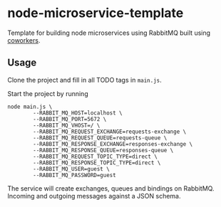 # node-microservice-template
Template for building node microservices using RabbitMQ built using [coworkers](https://github.com/tjmehta/coworkers).

## Usage
Clone the project and fill in all TODO tags in `main.js`.

Start the project by running
```
node main.js \
        --RABBIT_MQ_HOST=localhost \
        --RABBIT_MQ_PORT=5672 \
        --RABBIT_MQ_VHOST=/ \
        --RABBIT_MQ_REQUEST_EXCHANGE=requests-exchange \
        --RABBIT_MQ_REQUEST_QUEUE=requests-queue \
        --RABBIT_MQ_RESPONSE_EXCHANGE=responses-exchange \
        --RABBIT_MQ_RESPONSE_QUEUE=responses-queue \
        --RABBIT_MQ_REQUEST_TOPIC_TYPE=direct \
        --RABBIT_MQ_RESPONSE_TOPIC_TYPE=direct \
        --RABBIT_MQ_USER=guest \
        --RABBIT_MQ_PASSWORD=guest
```

The service will create exchanges, queues and bindings on RabbitMQ. Incoming and outgoing messages against a JSON schema.
